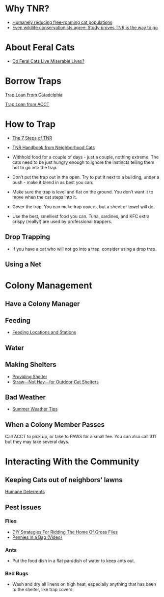 # Why TNR?
* [Humanely reducing free-roaming cat populations](https://alliance-cd.maps.arcgis.com/apps/Cascade/index.html?appid=0f90586f4d2540509bb76bea3174336a)
* [Even wildlife conservationists agree: Study proves TNR is the way to go](https://bestfriends.org/blogs/2019/08/14/even-wildlife-conservationists-agree-study-proves-tnr-way-go)
# About Feral Cats
 * [Do Feral Cats Live Miserable Lives?](https://www.worldanimalfoundation.com/advocate/companion-animals/params/post/1281055/do-feral-cats-live-miserable-lives)


# Borrow Traps
[Trap Loan From Catadelphia](https://calendly.com/ainedoley/traplibrary?fbclid=IwAR2frgJr-9rHfMhUIpvgy4G4i1kni4aRdu2Oa1ijdtBstK9lzxuBBiT-G44&month=2019-08)

[Trap Loan from ACCT](https://docs.google.com/forms/d/13CN0EIpEeyQSfJZtJFVqSY4Ucu7wGF1zkyzRJC8W67k/viewform?fbclid=IwAR37y0rW1FJP18Zf4ew1mykZOa9wz6N5k8rQ4-YTRg-6nHOOlQhvGvArSp0&edit_requested=true#response=ACYDBNgI8jtLATQPAUAPoI8yq7Z26qGX3ZlnF4i9AF7zDsefh2VD8Z-OTvJNeEI)

# How to Trap
* [The 7 Steps of TNR](https://www.neighborhoodcats.org/how-to-tnr/getting-started/the-7-steps-of-tnr)  
* [TNR Handbook from Neighborhood Cats](files/Community-Resources-for-Pet-Owners.pdf)    

* Withhold food for a couple of days - just a couple, nothing extreme. The cats need to be just hungry enough to ignore the instincts telling them not to go into the trap.
* Don’t put the trap out in the open. Try to put it next to a building, under a bush - make it blend in as best you can. 
* Make sure the trap is level and flat on the ground. You don’t want it to move when the cat steps into it. 
* Cover the trap. You can make trap covers, but a sheet or towel will do. 
* Use the best, smelliest food you can. Tuna, sardines, and KFC extra crispy (really!) are used by professional trappers.


## Drop Trapping
* If you have a cat who will not go into a trap, consider using a drop trap.
## Using a Net

# Colony Management
## Have a Colony Manager
## Feeding
* [Feeding Locations and Stations](https://www.alleycat.org/community-cat-care/feeding-locations-and-stations/)
## Water
## Making Shelters
* [Providing Shelter](https://www.alleycat.org/community-cat-care/providing-shelter/)
* [Straw—Not Hay—for Outdoor Cat Shelters](https://www.alleycat.org/community-cat-care/straw-not-hay-for-outdoor-cat-shelters/)
## Bad Weather
* [Summer Weather Tips](https://www.alleycat.org/community-cat-care/summer-weather-tips/)
## When a Colony Member Passes
Call ACCT to pick up, or take to PAWS for a small fee. You can also call 311 but they may take several days.

# Interacting With the Community
## Keeping Cats out of neighbors’ lawns
[Humane Deterrents](https://www.alleycat.org/community-cat-care/humane-deterrents/?fbclid=IwAR3oZ09f7I1T6QQtbgUiUQr8KcnfKPsczm2Y9P6c4Ip_BY9N1blJMo8KrHk)

## Pest Issues
### Flies
* [DIY Strategies For Ridding The Home Of Gross Flies](https://healthprep.com/living-healthy/7-effective-diy-strategies-for-ridding-your-home-of-gross-flies/)
* [Pennies in a Bag (Video)](https://www.youtube.com/watch?v=dLEWz25PvFA&fbclid=IwAR0hJpCi8nRxEnPHrDprSJVAB0uKCgxV82Lb9sZFg-qdc27orvao1rG4fLc)

### Ants
* Put the food dish in a flat pan/dish of water to keep ants out.

### Bed Bugs
* Wash and dry all linens on high heat, especially anything that has been to the shelter, like trap covers. 




